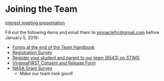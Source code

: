 # Joining the Team
[interest meeting presentation](https://docs.google.com/presentation/d/1jORIW2zi28NhY4CeVY4BHvcTujsZN-_tVR4yvmJcdmk/edit?usp=sharing)

Fill out the following items and email them to [pinnaclefrc@gmail.com](pinnaclefrc@gmail.com) before January 5, 2019:
 - [Forms at the end of the Team Handbook](https://drive.google.com/open?id=1yUGW8bFUqxjCffJvh1r8HIgCFkzlduIe)
 - [Registration Survey](https://goo.gl/forms/pfza47kPGWw3RVpS2)
 - [Register your student and parent to our team (6543) on STIMS](https://firstinspires.org)
 - [VirginiaFIRST Consent and Release Form](https://www.firstchesapeake.org/first-programs/frc/consent)
 - [NASA Grant Survey](https://frc-grants.arc.nasa.gov/rcs/survey/entrance.php?year=2019)
     - Make our team look good!
